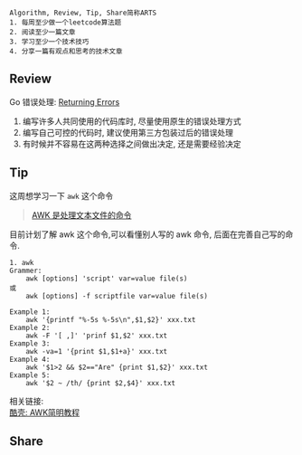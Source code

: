 ```
Algorithm, Review, Tip, Share简称ARTS
1. 每周至少做一个leetcode算法题
2. 阅读至少一篇文章
3. 学习至少一个技术技巧
4. 分享一篇有观点和思考的技术文章
```

## Review
Go 错误处理: [Returning Errors](https://npf.io/2015/10/errors/)  
1. 编写许多人共同使用的代码库时, 尽量使用原生的错误处理方式
2. 编写自己可控的代码时, 建议使用第三方包装过后的错误处理
3. 有时候并不容易在这两种选择之间做出决定, 还是需要经验决定 
## Tip
这周想学习一下 ```awk``` 这个命令  
>[AWK 是处理文本文件的命令](http://www.runoob.com/linux/linux-comm-awk.html)  

目前计划了解 awk 这个命令,可以看懂别人写的 awk 命令, 后面在完善自己写的命令.
```
1. awk
Grammer:
    awk [options] 'script' var=value file(s)
或
    awk [options] -f scriptfile var=value file(s)

Example 1:
    awk '{printf "%-5s %-5s\n",$1,$2}' xxx.txt
Example 2:
    awk -F '[ ,]' 'prinf $1,$2' xxx.txt
Example 3:
    awk -va=1 '{print $1,$1+a}' xxx.txt
Example 4:
    awk '$1>2 && $2=="Are" {print $1,$2}' xxx.txt
Example 5:
    awk '$2 ~ /th/ {print $2,$4}' xxx.txt
```
相关链接:  
[酷壳: AWK简明教程](https://coolshell.cn/articles/9070.html)
## Share
